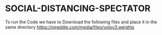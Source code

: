 # SOCIAL-DISTANCING-SPECTATOR
To run the Code we have to Download the following files and place it in the same directory
https://pjreddie.com/media/files/yolov3.weights
